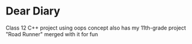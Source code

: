 # Dear Diary

Class 12 C++ project using oops concept
also has my 11th-grade project "Road Runner" merged with it for fun

